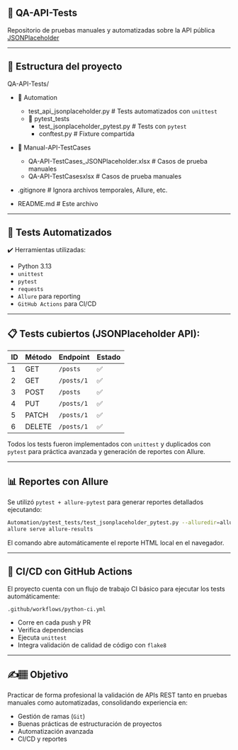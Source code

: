 ## 🧪 QA-API-Tests
Repositorio de pruebas manuales y automatizadas sobre la API pública [JSONPlaceholder](https://jsonplaceholder.typicode.com)

---

## 📁 Estructura del proyecto

QA-API-Tests/
- 📂 Automation
  - test_api_jsonplaceholder.py                 # Tests automatizados con `unittest`
   - 📂 pytest_tests
      - test_jsonplaceholder_pytest.py         # Tests con `pytest`
      - conftest.py                            # Fixture compartida

- 📂 Manual-API-TestCases
  - QA-API-TestCases_JSONPlaceholder.xlsx      # Casos de prueba manuales
   - QA-API-TestCasesxlsx                       # Casos de prueba manuales

- .gitignore                                     # Ignora archivos temporales, Allure, etc.
- README.md                                      # Este archivo

---

## 🧪 Tests Automatizados

✔️ Herramientas utilizadas:
- Python 3.13
- `unittest`
- `pytest`
- `requests`
- `Allure` para reporting
- `GitHub Actions` para CI/CD

---

## 📋 Tests cubiertos (JSONPlaceholder API):

| ID | Método | Endpoint                                       | Estado |
|----|--------|------------------------------------------------|--------|
| 1  | GET    | `/posts`                                       | ✅     |
| 2  | GET    | `/posts/1`                                     | ✅     |
| 3  | POST   | `/posts`                                       | ✅     |
| 4  | PUT    | `/posts/1`                                     | ✅     |
| 5  | PATCH  | `/posts/1`                                     | ✅     |
| 6  | DELETE | `/posts/1`                                     | ✅     |

Todos los tests fueron implementados con `unittest` y duplicados con `pytest` para práctica avanzada y generación de reportes con Allure.

---

## 📊 Reportes con Allure

Se utilizó `pytest + allure-pytest` para generar reportes detallados ejecutando:
```bash
Automation/pytest_tests/test_jsonplaceholder_pytest.py --alluredir=allure-results
allure serve allure-results
```

El comando abre automáticamente el reporte HTML local en el navegador.

---

## 🔁 CI/CD con GitHub Actions
El proyecto cuenta con un flujo de trabajo CI básico para ejecutar los tests automáticamente:

`.github/workflows/python-ci.yml`

- Corre en cada push y PR
- Verifica dependencias
- Ejecuta `unittest`
- Integra validación de calidad de código con `flake8`

---

## ✍️🏽 Objetivo

Practicar de forma profesional la validación de APIs REST tanto en pruebas manuales como automatizadas, consolidando experiencia en:
- Gestión de ramas (`Git`)
- Buenas prácticas de estructuración de proyectos
- Automatización avanzada
- CI/CD y reportes